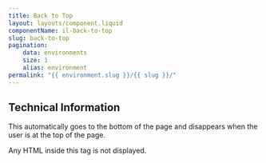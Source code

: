 ```yaml
---
title: Back to Top
layout: layouts/component.liquid
componentName: il-back-to-top
slug: back-to-top
pagination:
    data: environments
    size: 1
    alias: environment
permalink: "{{ environment.slug }}/{{ slug }}/"
---
```

<div id="template-information">
</div>

## Technical Information

This automatically goes to the bottom of the page and disappears when the user is at the top of the page. 

Any HTML inside this tag is not displayed. 